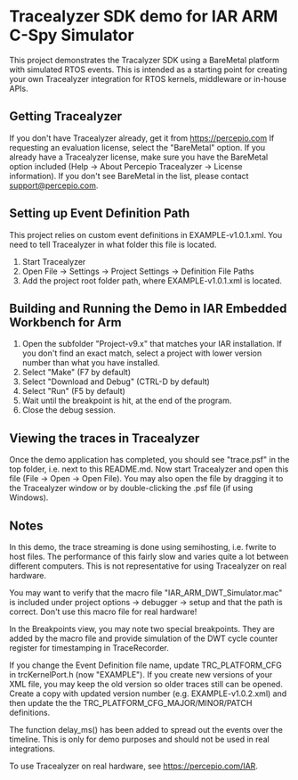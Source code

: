 # Tracealyzer SDK demo for IAR ARM C-Spy Simulator
 
 This project demonstrates the Tracalyzer SDK using a BareMetal platform with
 simulated RTOS events. This is intended as a starting point for creating your
 own Tracealyzer integration for RTOS kernels, middleware or in-house APIs.
 
 ## Getting Tracealyzer
 If you don't have Tracealyzer already, get it from https://percepio.com 
 If requesting an evaluation license, select the "BareMetal" option.
 If you already have a Tracealyzer license, make sure you have the BareMetal
 option included (Help -> About Percepio Tracealyzer -> License information).
 If you don't see BareMetal in the list, please contact support@percepio.com.
 
 ## Setting up Event Definition Path
 This project relies on custom event definitions in EXAMPLE-v1.0.1.xml.
 You need to tell Tracealyzer in what folder this file is located.
 1. Start Tracealyzer
 2. Open File -> Settings -> Project Settings -> Definition File Paths
 3. Add the project root folder path, where EXAMPLE-v1.0.1.xml is located.
 
 ## Building and Running the Demo in IAR Embedded Workbench for Arm
 1. Open the subfolder "Project-v9.x" that matches your IAR installation. 
    If you don't find an exact match, select a project with lower version number than what you have installed.	
 2. Select "Make" (F7 by default)
 3. Select "Download and Debug" (CTRL-D by default)
 4. Select "Run" (F5 by default)
 5. Wait until the breakpoint is hit, at the end of the program. 
 6. Close the debug session.
 
 ## Viewing the traces in Tracealyzer
 Once the demo application has completed, you should see "trace.psf" in the top
 folder, i.e. next to this README.md.
 Now start Tracealyzer and open this file (File -> Open -> Open File).
 You may also open the file by dragging it to the Tracealyzer window or by 
 double-clicking the .psf file (if using Windows).
  
 ## Notes
 In this demo, the trace streaming is done using semihosting, i.e. fwrite
 to host files. The performance of this fairly slow and varies quite a lot
 between different computers. This is not representative for using
 Tracealyzer on real hardware.
 
 You may want to verify that the macro file "IAR_ARM_DWT_Simulator.mac"
 is included under project options -> debugger -> setup and that the path
 is correct. Don't use this macro file for real hardware!
 
 In the Breakpoints view, you may note two special breakpoints. They are
 added by the macro file and provide simulation of the DWT cycle counter
 register for timestamping in TraceRecorder.
 
 If you change the Event Definition file name, update TRC_PLATFORM_CFG in
 trcKernelPort.h (now "EXAMPLE"). If you create new versions of your XML
 file, you may keep the old version so older traces still can be opened.
 Create a copy with updated version number (e.g. EXAMPLE-v1.0.2.xml) and
 then update the the TRC_PLATFORM_CFG_MAJOR/MINOR/PATCH definitions.
 
 The function delay_ms() has been added to spread out the events over the
 timeline. This is only for demo purposes and should not be used in real
 integrations.
 
 To use Tracealyzer on real hardware, see https://percepio.com/IAR.
